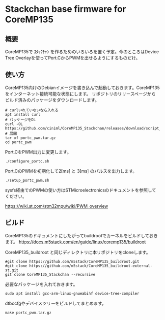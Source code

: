 # Stackchan base firmware for CoreMP135

## 概要

CoreMP135で ｽﾀｯｸﾁｬﾝ を作るためのいろいろを置く予定。今のところはDevice Tree Overlayを使ってPort.CからPWMを出せるようにするものだけ。

## 使い方

CoreMP135向けのDebianイメージを書き込んで起動しておきます。CoreMP135をインターネット接続可能な状態にします。
リポジトリのリリースページからビルド済みのパッケージをダウンロードします。

```
# curlいれていないなら入れる
apt install curl
# パッケージをDL
curl -OL https://github.com/ciniml/CoreMP135_Stackchan/releases/download/script_0.0.1/portc_pwm.tar.gz
# 展開
tar xf portc_pwm.tar.gz
cd portc_pwm
```

Port.CをPWM出力に変更します。

```
./configure_portc.sh
```

Port.CのPWMを初期化して2[ms] と 3[ms] のパルスを出力します。

```
./setup_portc_pwm.sh
```

sysfs経由でのPWMの使い方はSTMicroelectronicsのドキュメントを参照してください。

https://wiki.st.com/stm32mpu/wiki/PWM_overview


## ビルド

CoreMP135のドキュメントにしたがってbuildrootでカーネルをビルドしておきます。
https://docs.m5stack.com/en/guide/linux/coremp135/buildroot

CoreMP135_buildroot と同じディレクトリに本リポジトリをcloneします。

```shell
#git clone https://github.com/m5stack/CoreMP135_buildroot.git
#git clone https://github.com/m5stack/CoreMP135_buildroot-external-st.git
git clone CoreMP135_Stackchan --recursive
```

必要なパッケージを入れておきます。

```shell
sudo apt install gcc-arm-linux-gnueabihf device-tree-compiler
```

dtbocfgやデバイスツリーをビルドしてまとめます。

```
make portc_pwm.tar.gz
```


